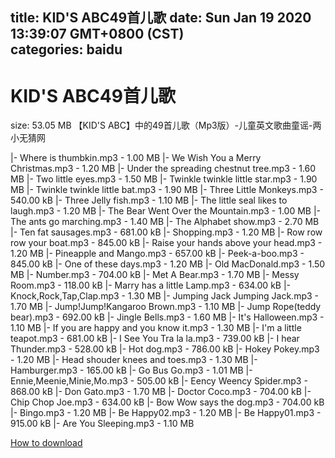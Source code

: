 
title: KID'S ABC49首儿歌
date: Sun Jan 19 2020 13:39:07 GMT+0800 (CST)    
categories: baidu
---

# KID'S ABC49首儿歌
size: 53.05 MB
 【KID'S ABC】中的49首儿歌（Mp3版）-儿童英文歌曲童谣-两小无猜网
 
|- Where is thumbkin.mp3 - 1.00 MB
|- We Wish You a Merry Christmas.mp3 - 1.20 MB
|- Under the spreading chestnut tree.mp3 - 1.60 MB
|- Two little eyes.mp3 - 1.50 MB
|- Twinkle twinkle little star.mp3 - 1.90 MB
|- Twinkle twinkle little bat.mp3 - 1.90 MB
|- Three Little Monkeys.mp3 - 540.00 kB
|- Three Jelly fish.mp3 - 1.10 MB
|- The little seal likes to laugh.mp3 - 1.20 MB
|- The Bear Went Over the Mountain.mp3 - 1.00 MB
|- The ants go marching.mp3 - 1.40 MB
|- The Alphabet show.mp3 - 2.70 MB
|- Ten fat sausages.mp3 - 681.00 kB
|- Shopping.mp3 - 1.20 MB
|- Row row row your boat.mp3 - 845.00 kB
|- Raise your hands above your head.mp3 - 1.20 MB
|- Pineapple and Mango.mp3 - 657.00 kB
|- Peek-a-boo.mp3 - 845.00 kB
|- One of these days.mp3 - 1.20 MB
|- Old MacDonald.mp3 - 1.50 MB
|- Number.mp3 - 704.00 kB
|- Met A Bear.mp3 - 1.70 MB
|- Messy Room.mp3 - 118.00 kB
|- Marry has a little Lamp.mp3 - 634.00 kB
|- Knock,Rock,Tap,Clap.mp3 - 1.30 MB
|- Jumping Jack Jumping Jack.mp3 - 1.70 MB
|- Jump!Jump!Kangaroo Brown.mp3 - 1.10 MB
|- Jump Rope(teddy bear).mp3 - 692.00 kB
|- Jingle Bells.mp3 - 1.60 MB
|- It's Halloween.mp3 - 1.10 MB
|- If you are happy and you know it.mp3 - 1.30 MB
|- I'm a little teapot.mp3 - 681.00 kB
|- I See You Tra la la.mp3 - 739.00 kB
|- I hear Thunder.mp3 - 528.00 kB
|- Hot dog.mp3 - 786.00 kB
|- Hokey Pokey.mp3 - 1.20 MB
|- Head shouder knees and toes.mp3 - 1.30 MB
|- Hamburger.mp3 - 165.00 kB
|- Go Bus Go.mp3 - 1.01 MB
|- Ennie,Meenie,Minie,Mo.mp3 - 505.00 kB
|- Eency Weency Spider.mp3 - 868.00 kB
|- Don Gato.mp3 - 1.70 MB
|- Doctor Coco.mp3 - 704.00 kB
|- Chip Chop Joe.mp3 - 634.00 kB
|- Bow Wow says the dog.mp3 - 704.00 kB
|- Bingo.mp3 - 1.20 MB
|- Be Happy02.mp3 - 1.20 MB
|- Be Happy01.mp3 - 915.00 kB
|- Are You Sleeping.mp3 - 1.10 MB

[How to download](https://bpcam.bemobtrk.com/go/2ceec3aa-1ca2-46d6-b9ff-aaa5c184517c?jno=1916)